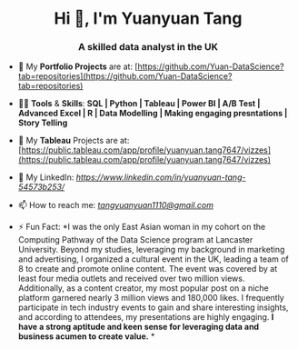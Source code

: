 <h1 align="center">Hi 👋, I'm Yuanyuan Tang</h1>
<h3 align="center">A skilled data analyst in the UK</h3>

- 🔭 My **Portfolio Projects** are at:  [https://github.com/Yuan-DataScience?tab=repositories](https://github.com/Yuan-DataScience?tab=repositories)

- 👨‍💻 **Tools** & **Skills**:  **SQL | Python | Tableau | Power BI | A/B Test | Advanced Excel | R | Data Modelling | Making engaging presntations | Story Telling**

- 🤝 My **Tableau** Projects are at:  [https://public.tableau.com/app/profile/yuanyuan.tang7647/vizzes](https://public.tableau.com/app/profile/yuanyuan.tang7647/vizzes)

- 💬 My LinkedIn:                 *https://www.linkedin.com/in/yuanyuan-tang-54573b253/*

- 📫 How to reach me:             *tangyuanyuan1110@gmail.com*

- ⚡ Fun Fact:                    *I was the only East Asian woman in my cohort on the Computing Pathway of the Data Science program at Lancaster University. Beyond my studies, leveraging my background in marketing and advertising, I organized a cultural event in the UK, leading a team of 8 to create and promote online content. The event was covered by at least four media outlets and received over two million views. Additionally, as a content creator, my most popular post on a niche platform garnered nearly 3 million views and 180,000 likes. I frequently participate in tech industry events to gain and share interesting insights, and according to attendees, my presentations are highly engaging. **I have a strong aptitude and keen sense for leveraging data and business acumen to create value.** *





